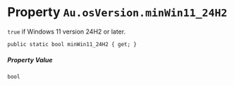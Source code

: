 # Property `Au.osVersion.minWin11_24H2`

`true` if Windows 11 version 24H2 or later.

```
public static bool minWin11_24H2 { get; }
```

##### Property Value

`bool`